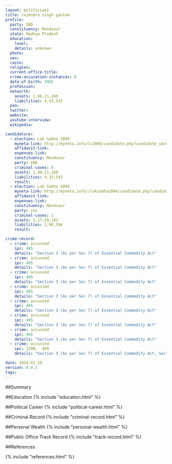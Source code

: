 ```yaml
---
layout: politician2
title: rajendra singh gautam
profile: 
  party: IND
  constituency: Mandsour
  state: Madhya Pradesh
  education: 
    level: 
    details: unknown
  photo: 
  sex: 
  caste: 
  religion: 
  current-office-title: 
  crime-accusation-instances: 8
  date-of-birth: 1955
  profession: 
  networth: 
    assets: 1,40,11,240
    liabilities: 4,33,543
  pan: 
  twitter: 
  website: 
  youtube-interview: 
  wikipedia: 

candidature: 
  - election: Lok Sabha 2009
    myneta-link: http://myneta.info/ls2009/candidate.php?candidate_id=5233
    affidavit-link: 
    expenses-link: 
    constituency: Mandsour 
    party: IND
    criminal-cases: 8
    assets: 1,40,11,240
    liabilities: 4,33,543
    result:  
  - election: Lok Sabha 2004
    myneta-link: http://myneta.info//loksabha2004/candidate.php?candidate_id=2174
    affidavit-link: 
    expenses-link: 
    constituency: Mandsaur 
    party: inc
    criminal-cases: 1
    assets: 1,17,59,142
    liabilities: 2,90,394
    result:  

crime-record: 
  - crime: accussed
    ipc: 465
    details: "Section 3 (As per Sec 7) of Essential Commodity Act" 
  - crime: accussed
    ipc: 465
    details: "Section 3 (As per Sec 7) of Essential Commodity Act" 
  - crime: accussed
    ipc: 465
    details: "Section 3 (As per Sec 7) of Essential Commodity Act" 
  - crime: accussed
    ipc: 465
    details: "Section 3 (As per Sec 7) of Essential Commodity Act" 
  - crime: accussed
    ipc: 465
    details: "Section 3 (As per Sec 7) of Essential Commodity Act" 
  - crime: accussed
    ipc: 465
    details: "Section 3 (As per Sec 7) of Essential Commodity Act" 
  - crime: accussed
    ipc: 465
    details: "Section 3 (As per Sec 7) of Essential Commodity Act" 
  - crime: accussed
    ipc: 120B,  409
    details: "Section 3 (As per Sec 7) of Essential Commodity Act, Section 13(1) and 13(2) of Corruption Redresal Act" 

date: 2014-01-28
version: 0.0.5
tags: 
---
```

##Summary


##Education
{% include "education.html" %}


##Political Career
{% include "political-career.html" %}


##Criminal Record
{% include "criminal-record.html" %}


##Personal Wealth
{% include "personal-wealth.html" %}


##Public Office Track Record
{% include "track-record.html" %}


##References


{% include "references.html" %}